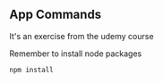 ## App Commands

It's an exercise from the udemy course

Remember to install node packages 

```
npm install

```